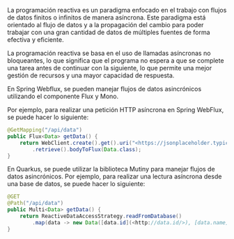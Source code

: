 La programación reactiva es un paradigma enfocado en el trabajo con flujos de datos finitos o infinitos de manera asíncrona. Este paradigma está orientado al flujo de datos y a la propagación del cambio para poder trabajar con una gran cantidad de datos de múltiples fuentes de forma efectiva y eficiente. 

La programación reactiva se basa en el uso de llamadas asíncronas no bloqueantes, lo que significa que el programa no espera a que se complete una tarea antes de continuar con la siguiente, lo que permite una mejor gestión de recursos y una mayor capacidad de respuesta.

En Spring Webflux, se pueden manejar flujos de datos asincrónicos utilizando el componente Flux y Mono.

Por ejemplo, para realizar una petición HTTP asíncrona en Spring WebFlux, se puede hacer lo siguiente:

```java
@GetMapping("/api/data")
public Flux<Data> getData() {
	return WebClient.create().get().uri("<https://jsonplaceholder.typicode.com/todos/1>")
		.retrieve().bodyToFlux(Data.class);
}
```

En Quarkus, se puede utilizar la biblioteca Mutiny para manejar flujos de datos asincrónicos. Por ejemplo, para realizar una lectura asíncrona desde una base de datos, se puede hacer lo siguiente:

```java
@GET
@Path("/api/data")
public Multi<Data> getData() {
	return ReactiveDataAccessStrategy.readFromDatabase()
		.map(data -> new Data([data.id](<http://data.id/>), [data.name](<http://data.name/>)));
}
```